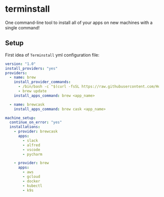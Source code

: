 # terminstall

One command-line tool to install all of your apps on new machines with a single command!

## Setup

First idea of `Terminstall` yml configuration file:

```yml
version: "1.0"
install_providers: "yes"
providers:
  - name: brew
    install_provider_commands:
      - /bin/bash -c "$(curl -fsSL https://raw.githubusercontent.com/Homebrew/install/master/install.sh)"
      - brew update
    install_apps_command: brew <app_name>

  - name: brewcask
    install_apps_command: brew cask <app_name>

machine_setup:
  continue_on_error: "yes"
  installations:
    - provider: brewcask
      apps:
        - slack
        - alfred
        - vscode
        - pycharm

    - provider: brew
      apps:
        - aws
        - gcloud
        - docker
        - kubectl
        - k9s
```
